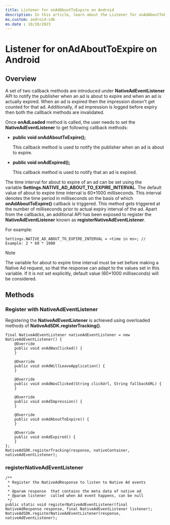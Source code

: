```yaml
---
title: Listener for onAdAboutToExpire on Android
description: In this article, learn about the Listener for onAdAboutToExpire in Android, including its properties, methods, and examples.
ms.custom: android-sdk
ms.date : 10/28/2023
---
```


# Listener for onAdAboutToExpire on Android

## Overview

A set of two callback methods are introduced under **NativeAdEventListener** API to notify the publisher when an ad is about to expire and when an ad is actually expired. When an ad is expired then the impression doesn't get counted for that ad. Additionally, if ad impression is logged before expiry then both the callback methods are invalidated.

Once **onAdLoaded** method is called, the user needs to set the **NativeAdEventListener** to get following callback methods:

- **public void onAdAboutToExpire();**

  This callback method is used to notify the publisher when an ad is about to expire.

- **public void onAdExpired();**

  This callback method is used to notify that an ad is expired.

The time interval for about to expire of an ad can be set using the variable **Settings.NATIVE_AD_ABOUT_TO_EXPIRE_INTERVAL**. The default
value of about to expire time interval is 60\*1000 milliseconds. This interval denotes the time period in milliseconds on the basis of which **onAdAboutToExpire()** callback is triggered. This method gets triggered at the number of milliseconds prior to actual expiry interval of the ad. Apart from the callbacks, an additional API has been exposed to register the **NativeAdEventListener** known as **registerNativeAdEventListener**.

For example:

``` 
Settings.NATIVE_AD_ABOUT_TO_EXPIRE_INTERVAL = <time in ms>; // Example: 2 * 60 * 1000
```

> [!NOTE]
> The variable for about to expire time interval must be set before making a Native Ad request, so that the response can adapt to the values set in this variable. If it is not set explicitly, default value (60\*1000 milliseconds) will be considered.

## Methods

### Register with NativeAdEventListener

Registering the **NativeAdEventListener** is achieved using overloaded methods of **NativeAdSDK.registerTracking()**.

``` 
final NativeAdEventListener nativeAdEventListener = new NativeAdEventListener() {
    @Override
    public void onAdWasClicked() {
    }
 
    @Override
    public void onAdWillLeaveApplication() {
    }
 
    @Override
    public void onAdWasClicked(String clickUrl, String fallbackURL) {
    }
 
    @Override
    public void onAdImpression() {
    }
 
    @Override
    public void onAdAboutToExpire() {
    }
 
    @Override
    public void onAdExpired() {
    }
}; 
NativeAdSDK.registerTracking(response, nativeContainer, nativeAdEventListener);
```

### registerNativeAdEventListener

``` 
/**
 * Register the NativeAdResponse to listen to Native Ad events
 *
 * @param response  that contains the meta data of native ad
 * @param listener  called when Ad event happens, can be null
 */
public static void registerNativeAdEventListener(final NativeAdResponse response, final NativeAdEventListener listener);
NativeAdSDK.registerNativeAdEventListener(response, nativeAdEventListener);
```
